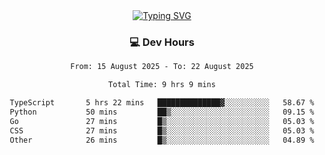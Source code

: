 
<div align="center">
  <a href="https://git.io/typing-svg"><img src="https://readme-typing-svg.demolab.com?font=Fira+Code&size=30&pause=1000&color=33F7F5&center=true&vCenter=true&width=435&lines=Hi+there+%F0%9F%91%8B+I+am+AirboZH+;Welcome+to+my+Github" alt="Typing SVG" /></a>

<h3>💻 Dev Hours</h3>
<!--START_SECTION:waka-->

```txt
From: 15 August 2025 - To: 22 August 2025

Total Time: 9 hrs 9 mins

TypeScript       5 hrs 22 mins   ██████████████▓░░░░░░░░░░   58.67 %
Python           50 mins         ██▒░░░░░░░░░░░░░░░░░░░░░░   09.15 %
Go               27 mins         █▒░░░░░░░░░░░░░░░░░░░░░░░   05.03 %
CSS              27 mins         █▒░░░░░░░░░░░░░░░░░░░░░░░   05.03 %
Other            26 mins         █▒░░░░░░░░░░░░░░░░░░░░░░░   04.89 %
```

<!--END_SECTION:waka-->
</div>  
